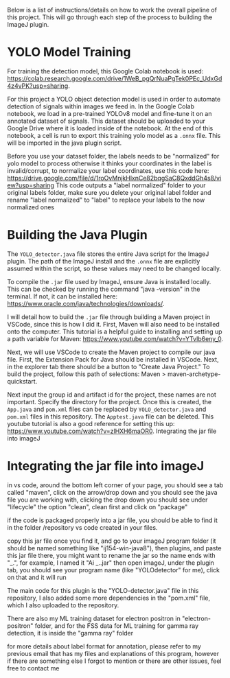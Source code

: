 Below is a list of instructions/details on how to work the overall pipeline of this project. This will go through each step of the process to building the ImageJ plugin.

# YOLO Model Training
For training the detection model, this Google Colab notebook is used: https://colab.research.google.com/drive/1WeB_pgQrNuaPgTek0PEc_UdxGd4z4vPK?usp=sharing.

For this project a YOLO object detection model is used in order to automate detection of signals within images we feed in. In the Google Colab notebook, we load in a pre-trained YOLOv8 model and fine-tune it on an annotated dataset of signals. This dataset should be uploaded to your Google Drive where it is loaded inside of the notebook. At the end of this notebook, a cell is run to export this training yolo model as a `.onnx` file. This will be imported in the java plugin script.

Before you use your dataset folder, the labels needs to be "normalized" for yolo model to process otherwise it thinks your coordinates in the label is invalid/corrupt, to normalize your label coordinates, use this code here: https://drive.google.com/file/d/1roOvMnjkHlxnCe82bqgSaC8QxddGh4s8/view?usp=sharing
This code outputs a "label normalized" folder to your original labels folder, make sure you delete your original label folder and rename "label normalized" to "label" to replace your labels to the now normalized ones

# Building the Java Plugin
The `YOLO_detector.java` file stores the entire Java script for the ImageJ plugin. The path of the ImageJ install and the `.onnx` file are explicitly assumed within the script, so these values may need to be changed locally.

To compile the `.jar` file used by ImageJ, ensure Java is installed locally. This can be checked by running the command "java -version" in the terminal. If not, it can be installed here: https://www.oracle.com/java/technologies/downloads/.

I will detail how to build the `.jar` file through building a Maven project in VSCode, since this is how I did it. First, Maven will also need to be installed onto the computer. This tutorial is a helpful guide to installing and setting up a path variable for Maven: https://www.youtube.com/watch?v=YTvlb6eny_0.

Next, we will use VSCode to create the Maven project to compile our java file. First, the Extension Pack for Java should be installed in VSCode. Next, in the explorer tab there should be a button to "Create Java Project." To build the project, follow this path of selections:
Maven > maven-archetype-quickstart.

Next input the group id and artifact id for the project, these names are not important. Specify the directory for the project. Once this is created, the `App.java` and `pom.xml` files can be replaced by `YOLO_detector.java` and `pom.xml` files in this repository. The `Apptest.java` file can be deleted. This youtube tutorial is also a good reference for setting this up: https://www.youtube.com/watch?v=zlHXH6maOR0.
Integrating the jar file into imageJ

# Integrating the jar file into imageJ
in vs code, around the bottom left corner of your page, you should see a tab called "maven", click on the arrow/drop down and you should see the java file you are working with, clicking the drop down you should see under "lifecycle" the option "clean", clean first and click on "package"

if the code is packaged properly into a jar file, you should be able to find it in the folder /repository vs code created in your files. 

copy this jar file once you find it, and go to your imageJ program folder (it should be named something like "ij154-win-java8"), then plugins, and paste this jar file there, you might want to rename the jar so the name ends with "_.", for example, I named it "Ai _..jar"
then open imageJ, under the plugin tab, you should see your program name (like "YOLOdetector" for me), click on that and it will run

The main code for this plugin is the "YOLO-detector.java" file in this repository, I also added some more dependencies in the "pom.xml" file, which I also uploaded to the repository.

There are also my ML training dataset for electron positron in "electron-positron" folder, and for the FSS data for ML training for gamma ray detection, it is inside the "gamma ray" folder

for more details about label format for annotation, please refer to my previous email that has my files and explanations of this program, however if there are something else I forgot to mention or there are other issues, feel free to contact me

